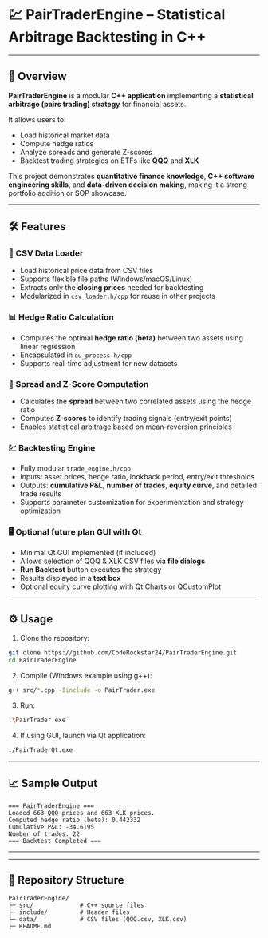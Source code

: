 
# 💹 PairTraderEngine – Statistical Arbitrage Backtesting in C++

---

## 🔹 Overview

**PairTraderEngine** is a modular **C++ application** implementing a **statistical arbitrage (pairs trading) strategy** for financial assets.

It allows users to:

* Load historical market data
* Compute hedge ratios
* Analyze spreads and generate Z-scores
* Backtest trading strategies on ETFs like **QQQ** and **XLK**

This project demonstrates **quantitative finance knowledge**, **C++ software engineering skills**, and **data-driven decision making**, making it a strong portfolio addition or SOP showcase.

---

## 🛠 Features

### 📄 CSV Data Loader

* Load historical price data from CSV files
* Supports flexible file paths (Windows/macOS/Linux)
* Extracts only the **closing prices** needed for backtesting
* Modularized in `csv_loader.h/cpp` for reuse in other projects

### 📊 Hedge Ratio Calculation

* Computes the optimal **hedge ratio (beta)** between two assets using linear regression
* Encapsulated in `ou_process.h/cpp`
* Supports real-time adjustment for new datasets

### 🔗 Spread and Z-Score Computation

* Calculates the **spread** between two correlated assets using the hedge ratio
* Computes **Z-scores** to identify trading signals (entry/exit points)
* Enables statistical arbitrage based on mean-reversion principles

### 💹 Backtesting Engine

* Fully modular `trade_engine.h/cpp`
* Inputs: asset prices, hedge ratio, lookback period, entry/exit thresholds
* Outputs: **cumulative P\&L**, **number of trades**, **equity curve**, and detailed trade results
* Supports parameter customization for experimentation and strategy optimization

### 🖥 Optional future plan GUI with Qt

* Minimal Qt GUI implemented (if included)
* Allows selection of QQQ & XLK CSV files via **file dialogs**
* **Run Backtest** button executes the strategy
* Results displayed in a **text box**
* Optional equity curve plotting with Qt Charts or QCustomPlot

---

## ⚙️ Usage

1. Clone the repository:

```bash
git clone https://github.com/CodeRockstar24/PairTraderEngine.git
cd PairTraderEngine
```

2. Compile (Windows example using g++):

```bash
g++ src/*.cpp -Iinclude -o PairTrader.exe
```

3. Run:

```bash
.\PairTrader.exe
```

4. If using GUI, launch via Qt application:

```bash
./PairTraderQt.exe
```

---

## 📈 Sample Output

```
=== PairTraderEngine ===
Loaded 663 QQQ prices and 663 XLK prices.
Computed hedge ratio (beta): 0.442332
Cumulative P&L: -34.6195
Number of trades: 22
=== Backtest Completed ===
```

---

---

## 📂 Repository Structure

```
PairTraderEngine/
├─ src/             # C++ source files
├─ include/         # Header files
├─ data/            # CSV files (QQQ.csv, XLK.csv)
├─ README.md
```

